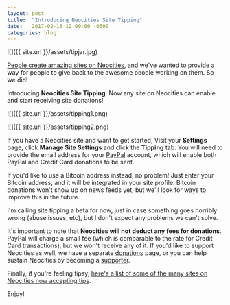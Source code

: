 ```yaml
---
layout: post
title:  "Introducing Neocities Site Tipping"
date:   2017-02-13 12:00:00 -0600
categories: blog
---
```


![]({{ site.url }}/assets/tipjar.jpg)

[People create amazing sites on Neocities](https://neocities.org/browse), and we've wanted to provide a way for people to give back to the awesome people working on them. So we did!

Introducing **Neocities Site Tipping**. Now any site on Neocities can enable and start receiving site donations!

![]({{ site.url }}/assets/tipping1.png)

![]({{ site.url }}/assets/tipping2.png)

If you have a Neocities site and want to get started, Visit your **Settings** page, click **Manage Site Settings** and click the **Tipping** tab. You will need to provide the email address for your [PayPal](https://paypal.com) account, which will enable both PayPal and Credit Card donations to be sent.

If you'd like to use a Bitcoin address instead, no problem! Just enter your Bitcoin address, and it will be integrated in your site profile. Bitcoin donations won't show up on news feeds yet, but we'll look for ways to improve this in the future.

I'm calling site tipping a beta for now, just in case something goes horribly wrong (abuse issues, etc), but I don't expect any problems we can't solve.

It's important to note that **Neocities will not deduct any fees for donations**. PayPal will charge a small fee (which is comparable to the rate for Credit Card transactions), but we won't receive any of it. If you'd like to support Neocities as well, we have a separate [donations](https://neocities.org/donate) page, or you can help sustain Neocities by becoming a [supporter](https://neocities.org/supporter).

Finally, if you're feeling tipsy, [here's a list of some of the many sites on Neocities now accepting tips](https://neocities.org/browse?sort_by=tipping_enabled).

Enjoy!
